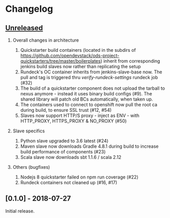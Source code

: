 # Changelog

## [Unreleased]

1. Overall changes in architecture
   1. Quickstarter build containers (located in the subdirs of https://github.com/opendevstack/ods-project-quickstarters/tree/master/boilerplates) inherit from corresponding jenkins build slaves now rather than replicating the setup
   1. Rundeck's OC container inherits from jenkins-slave-base now. The pull and tag is triggered thru *verify-rundeck-settings* rundeck job (#32)
   1. The build of a quickstarter component does not upload the tarball to nexus anymore - instead it uses binary build configs (#9). The shared library will patch old BCs automatically, when taken up.
   1. The containers used to connect to openshift now pull the root ca during build, to ensure SSL trust (#12, #54)
   1. Slaves now support HTTP/S proxy - inject as ENV - with HTTP_PROXY, HTTPS_PROXY & NO_PROXY (#50)
   
1. Slave specifics
   1. Python slave upgraded to 3.6 latest (#24)
   1. Maven slave now downloads Gradle 4.8.1 during build to increase build performance of components (#23)
   1. Scala slave now downloads sbt 1.1.6 / scala 2.12 

1. Others (bugfixes)
   1. Nodejs 8 quickstarter failed on npm run coverage (#22)
   1. Rundeck containers not cleaned up (#16, #17)

## [0.1.0] - 2018-07-27

Initial release.

[Unreleased]: https://github.com/opendevstack/ods-project-quickstarters/compare/0.1.0...HEAD




